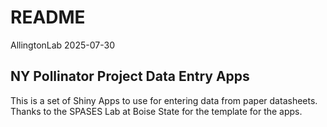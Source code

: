 README
================
AllingtonLab
2025-07-30

## NY Pollinator Project Data Entry Apps

This is a set of Shiny Apps to use for entering data from paper
datasheets. Thanks to the SPASES Lab at Boise State for the template for
the apps.
